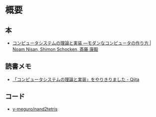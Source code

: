 # 概要

## 本

- [コンピュータシステムの理論と実装 ―モダンなコンピュータの作り方 | Noam Nisan, Shimon Schocken, 斎藤 康毅](https://amzn.to/2B73AS5)

## 読書メモ

- [「コンピュータシステムの理論と実装」をやりきりました - Qiita](https://qiita.com/y-meguro/items/dc11c31cc2667aa20b3c)

## コード

- [y-meguro/nand2tetris](https://github.com/y-meguro/nand2tetris)